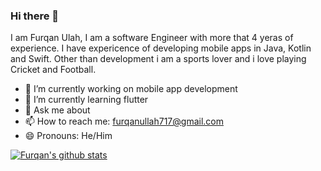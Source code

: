 ### Hi there 👋
I am Furqan Ulah, I am a software Engineer with more that 4 yeras of experience. I have expericence of developing mobile apps in Java, Kotlin and Swift. Other than development i am a sports lover and i love playing Cricket and Football. 

- 🔭 I’m currently working on mobile app development
- 🌱 I’m currently learning flutter
- 💬 Ask me about 
- 📫 How to reach me: furqanullah717@gmail.com
- 😄 Pronouns: He/Him

[![Furqan's github stats](https://github-readme-stats.vercel.app/api?username=furqanullah717&show_icons=true&line_height=21&show_icons=true&theme=vue&count_private=false)](https://github.com/furqanullah717/)
